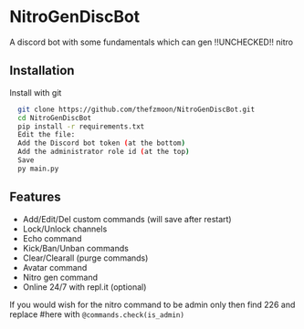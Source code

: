 # NitroGenDiscBot
A discord bot with some fundamentals which can gen !!UNCHECKED!! nitro


## Installation

Install with git

```bash
  git clone https://github.com/thefzmoon/NitroGenDiscBot.git
  cd NitroGenDiscBot
  pip install -r requirements.txt
  Edit the file:
  Add the Discord bot token (at the bottom)
  Add the administrator role id (at the top)
  Save
  py main.py
```
    
## Features

- Add/Edit/Del custom commands (will save after restart)
- Lock/Unlock channels
- Echo command
- Kick/Ban/Unban commands
- Clear/Clearall (purge commands)
- Avatar command
- Nitro gen command
- Online 24/7 with repl.it (optional)

If you would wish for the nitro command to be admin only then find 226 and replace #here with ```@commands.check(is_admin)```

